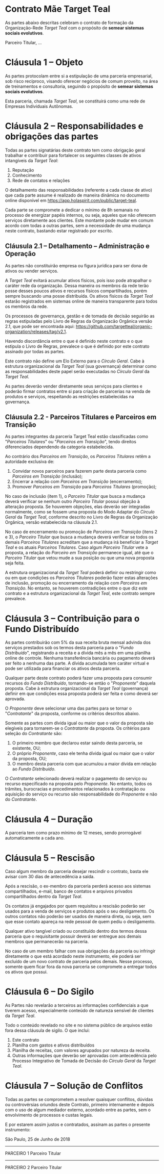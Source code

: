 # Contrato Mãe Target Teal

As partes abaixo descritas celebram o contrato de formação da Organização-Rede *Target Teal* com o propósito de **semear sistemas sociais evolutivos**.

Parceiro Titular, ...

# Cláusula 1 – Objeto

As partes protocolam entre si a estipulação de uma parceria empresarial, sob risco recíproco, visando oferecer negócios de comum proveito, na área de treinamentos e consultoria, seguindo o propósito de **semear sistemas sociais evolutivos**.

Esta parceria, chamada *Target Teal*, se constituirá como uma rede de Empresas Individuais Autônomas.

# Cláusula 2 – Responsabilidades e obrigações das partes

Todas as partes signatárias deste contrato tem como obrigação geral trabalhar e contribuir para fortalecer os seguintes classes de ativos intangíveis da *Target Teal*:

1. Reputação
2. Conhecimento
3. Rede de contatos e relações

O detalhamento das responsabilidades (referente a cada classe de ativo) que cada parte assume é realizado de maneira dinâmica no documento online disponível em https://app.holaspirit.com/public/target-teal.

Cada parte se compromete a dedicar o mínimo de 8h semanais no processo de energizar papéis internos, ou seja, aqueles que não oferecem serviços diretamente aos clientes. Este montante pode mudar em comum acordo com todas a outras partes, sem a necessidade de uma mudança neste contrato, bastando estar registrado por escrito.

## Cláusula 2.1 – Detalhamento – Administração e Operação

As partes não constituirão empresa ou figura jurídica para ser dona de ativos ou vender serviços.

A *Target Teal* evitará acumular ativos físicos, pois isso pode atrapalhar o caráter rede da organização. Dessa maneira os membros da rede terão posse desses poucos ativos e recursos físicos compartilhados, porém sempre buscando uma posse distribuída. Os ativos físicos da *Target Teal* estarão registrados em sistemas online de maneira transparente para todos os membros da rede.

Os processos de governança, gestão e de tomada de decisão seguirão as regras estipuladas pelo Livro de Regras da Organizacão Orgânica versão 2.1, que pode ser encontrada aqui: https://github.com/targetteal/organic-organization/releases/tag/v2.1.

Havendo discordância entre o que é definido neste contrato e o que estipula o Livro de Regras, prevalece o que é definido por este contrato assinado por todas as partes.

Este contrato não define um Elo Externo para o _Círculo Geral_. Cabe à estrutura organizacional da *Target Teal* (sua governança) determinar como as responsabilidades deste papel serão executadas no _Círculo Geral_ da *Target Teal*.

As partes deverão vender diretamente seus serviços para clientes e poderão firmar contratos entre si para criação de parcerias na venda de produtos e serviços, respeitando as restrições estabelecidas na governança.

## Cláusula 2.2 - Parceiros Titulares e Parceiros em Transição

As partes integrantes da parceria Target Teal estão classificadas como "_Parceiros Titulares_" ou "_Parceiros em Transição_", tendo direitos diferenciados dependendo da categoria estabelecida.

Ao contrário dos _Parceiros em Transição_, os _Parceiros Titulares_ retêm a autoridade exclusiva de:

1. Convidar novos parceiros para fazerem parte desta parceria como _Parceiros em Transição_ (inclusão);
2. Encerrar a relação com _Parceiros em Transição_ (encerramento);
3. Promover _Parceiros em Transição_ para _Parceiros Titulares_ (promoção);

No caso de inclusão (item 1), o _Parceiro Titular_ que busca a mudança deverá verificar se nenhum outro _Parceiro Titular_ possui objeção à alteração proposta. Se houverem objeções, elas deverão ser integradas normalmente, como se fossem uma proposta do Modo Adaptar do _Círculo Geral_ da *Target Teal*, conforme descrito no Livro de Regras da Organização Orgânica, versão estabelecida na cláusula 2.1.

No caso de encerramento ou promoção de _Parceiros em Transição_ (itens 2 e 3), o _Parceiro Titular_ que busca a mudança deverá verificar se todos os demais _Parceiros Titulares_ acreditam que a mudança irá beneficiar a *Target Teal* e os atuais _Parceiros Titulares_. Caso algum _Parceiro Titular_ vete a proposta, a relação do _Parceiro em Transição_ permanece igual, até que o _Parceiro Titular_ que vetou mude a sua posição ou que uma nova proposta seja feita.

A estrutura organizacional da *Target Teal* poderá definir ou restringir como ou em que condições os _Parceiros Titulares_ poderão fazer estas alterações de inclusão, promoção ou encerramento da relação com _Parceiros em Transição_. No entanto, se houverem contradições entre o que diz este contrato e a estrutura organizacional da *Target Teal*, este contrato sempre prevalece.

# Cláusula 3 – Contribuição para o Fundo Distribuído

As partes contribuirão com 5% da sua receita bruta mensal advinda dos serviços prestados sob os termos desta parceria para o "_Fundo Distribuído_", registrando a receita e a dívida mês a mês em uma planilha online de controle. Nenhuma transferência bancária ou pagamento deverá ser feito a nenhuma das parte. A dívida acumulada tem caráter virtual e pode ser utilizada para financiar os ativos desta parceria.

Qualquer parte deste contrato poderá fazer uma proposta para consumir recursos do _Fundo Distribuído_, tornando-se então o "_Proponente_" daquela proposta. Cabe à estrutura organizacional da *Target Teal* (governança) definir em que condições essa proposta poderá ser feita e como deverá ser aprovada.

O _Proponente_ deve selecionar uma das partes para se tornar o "_Contratante_" da proposta, conforme os critérios descritos abaixo.

Somente as partes com dívida igual ou maior que o valor da proposta são elegíveis para tornarem-se o _Contratante_ da proposta. Os critérios para seleção do _Contratante_ são:

1. O primeiro membro que declarou estar saindo desta parceria, se existente, OU;
2. O próprio _Proponente_, caso ele tenha dívida igual ou maior que o valor da proposta, OU;
3. O membro desta parceria com que acumulou a maior dívida em relação ao _Fundo Distribuído_.

O _Contratante_ selecionado deverá realizar o pagamento do serviço ou recurso especificado na proposta pelo _Proponente_. No entanto, todos os trâmites, burocracias e procedimentos relacionados à contratação ou aquisição do serviço ou recurso são responsabilidade do _Proponente_ e não do _Contratante_.

# Cláusula 4 – Duração

A parceria tem como prazo mínimo de 12 meses, sendo prorrogável automaticamente a cada ano.

# Cláusula 5 – Rescisão

Caso algum membro da parceria desejar rescindir o contrato, basta ele avisar com 30 dias de antecedência a saída.

Após a rescisão, o ex-membro da parceria perderá acesso aos sistemas compartilhados, e-mail, banco de contatos e arquivos privados compartilhados dentro da *Target Teal*.

Os contatos já engajados por quem requisitou a rescisão poderão ser usados para a venda de serviços e produtos após o seu desligamento. Os outros contatos não poderão ser usados de maneira direta, ou seja, sem que esse contato apareça na rede pessoal de quem pediu o desligamento.

Qualquer ativo tangível criado ou constituído dentro dos termos dessa parceria que o requisitante possuir deverá ser entregue aos demais membros que permanecerão na parceria.

No caso de um membro falhar com sua obrigações da parceria ou infringir diretamente o que está acordado neste instrumento, ele poderá ser excluído de um novo contrato de parceria pelos demais. Nesse processo, somente quem ficar fora da nova parceria se compromete a entregar todos os ativos que possui.

# Cláusula 6 – Do Sigilo

As Partes não revelarão a terceiros as informações confidenciais a que tiverem acesso, especialmente conteúdo de natureza sensível de clientes da *Target Teal*.

Todo o conteúdo revelado no site e no sistema público de arquivos estão fora dessa cláusula de sigilo. O que inclui:

1. Este contrato
2. Planilha com gastos e ativos distribuídos
3. Planilha de receitas, com valores agrupados por natureza da receita.
4. Outras informações que deverão ser aprovadas com antecedência pelo Processo Integrativo de Tomada de Decisão do _Círculo Geral_ da *Target Teal*.

# Cláusula 7 – Solução de Conflitos

Todas as partes se comprometem a resolver quaisquer conflitos, dúvidas ou controvérsias oriundos deste Contrato, primeiro internamente e depois com o uso de algum mediador externo, acordado entre as partes, sem o envolvimento de processos e custas legais.

E por estarem assim justos e contratados, assinam as partes o presente instrumento:

São Paulo, 25 de Junho de 2018

________________________________
PARCEIRO 1
Parceiro Titular
________________________________
PARCEIRO 2
Parceiro Titular
